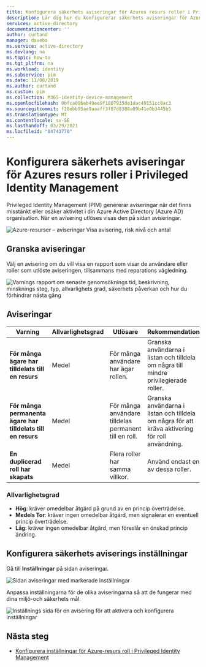 ```yaml
---
title: Konfigurera säkerhets aviseringar för Azures resurs roller i Privileged Identity Management-Azure Active Directory | Microsoft Docs
description: Lär dig hur du konfigurerar säkerhets aviseringar för Azure Resource roles i Azure AD Privileged Identity Management (PIM).
services: active-directory
documentationcenter: ''
author: curtand
manager: daveba
ms.service: active-directory
ms.devlang: na
ms.topic: how-to
ms.tgt_pltfrm: na
ms.workload: identity
ms.subservice: pim
ms.date: 11/08/2019
ms.author: curtand
ms.custom: pim
ms.collection: M365-identity-device-management
ms.openlocfilehash: 0bfca096eb49ee9f1807935de1dac49151cc8ac3
ms.sourcegitcommit: f28ebb95ae9aaaff3f87d8388a09b41e0b3445b5
ms.translationtype: MT
ms.contentlocale: sv-SE
ms.lasthandoff: 03/29/2021
ms.locfileid: "84743770"
---
```

# <a name="configure-security-alerts-for-azure-resource-roles-in-privileged-identity-management"></a>Konfigurera säkerhets aviseringar för Azures resurs roller i Privileged Identity Management

Privileged Identity Management (PIM) genererar aviseringar när det finns misstänkt eller osäker aktivitet i din Azure Active Directory (Azure AD) organisation. När en avisering utlöses visas den på sidan aviseringar.

![Azure-resurser – aviseringar Visa avisering, risk nivå och antal](media/pim-resource-roles-configure-alerts/rbac-alerts-page.png)

## <a name="review-alerts"></a>Granska aviseringar

Välj en avisering om du vill visa en rapport som visar de användare eller roller som utlöste aviseringen, tillsammans med reparations vägledning.

![Varnings rapport om senaste genomsöknings tid, beskrivning, minsknings steg, typ, allvarlighets grad, säkerhets påverkan och hur du förhindrar nästa gång](media/pim-resource-roles-configure-alerts/rbac-alert-info.png)

## <a name="alerts"></a>Aviseringar

| Varning | Allvarlighetsgrad | Utlösare | Rekommendation |
| --- | --- | --- | --- |
| **För många ägare har tilldelats till en resurs** |Medel |För många användare har ägar rollen. |Granska användarna i listan och tilldela om några till mindre privilegierade roller. |
| **För många permanenta ägare har tilldelats till en resurs** |Medel |För många användare tilldelas permanent till en roll. |Granska användarna i listan och tilldela om några för att kräva aktivering för roll användning. |
| **En duplicerad roll har skapats** |Medel |Flera roller har samma villkor. |Använd endast en av dessa roller. |

### <a name="severity"></a>Allvarlighetsgrad

- **Hög**: kräver omedelbar åtgärd på grund av en princip överträdelse. 
- **Medels Tor**: kräver ingen omedelbar åtgärd, men signalerar en eventuell princip överträdelse.
- **Låg**: kräver ingen omedelbar åtgärd, men föreslår en önskad princip ändring.

## <a name="configure-security-alert-settings"></a>Konfigurera säkerhets aviserings inställningar

Gå till **Inställningar** på sidan aviseringar.

![Sidan aviseringar med markerade inställningar](media/pim-resource-roles-configure-alerts/rbac-navigate-settings.png)

Anpassa inställningarna för de olika aviseringarna så att de fungerar med dina miljö-och säkerhets mål.

![Inställnings sida för en avisering för att aktivera och konfigurera inställningar](media/pim-resource-roles-configure-alerts/rbac-alert-settings.png)

## <a name="next-steps"></a>Nästa steg

- [Konfigurera inställningar för Azure-resurs roll i Privileged Identity Management](pim-resource-roles-configure-role-settings.md)
